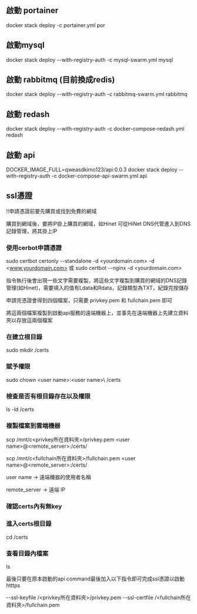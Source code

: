 ## 啟動 portainer
docker stack deploy -c portainer.yml por

## 啟動mysql
docker stack deploy --with-registry-auth -c mysql-swarm.yml mysql

## 啟動 rabbitmq (目前換成redis)
docker stack deploy --with-registry-auth -c rabbitmq-swarm.yml rabbitmq

## 啟動 redash 
docker stack deploy --with-registry-auth -c docker-compose-redash.yml redash

## 啟動 api 
DOCKER_IMAGE_FULL=qweasdkimo123/api:0.0.3 docker stack deploy --with-registry-auth -c docker-compose-api-swarm.yml api

## ssl憑證
!!申請憑證前要先購買或找到免費的網域

購買到網域後，要將IP掛上購買的網域，如Hinet 可從HiNet DNS代管進入到DNS記錄管理，將其掛上IP

### 使用cerbot申請憑證
sudo certbot certonly --standalone -d <yourdomain.com> -d <www.yourdomain.com>
或
sudo certbot --nginx -d <yourdomain.com>

指令執行後會出現一些文字需要複製，將這些文字複製到購買的網域的DNS記錄管理(如Hinet)，需要填入的值有Ldata和Rdata，記錄類型為TXT，紀錄完按儲存 

申請完憑證會得到四個檔案，只需要 privkey.pem 和 fullchain.pem 即可

將這兩個檔案複製到啟動api服務的遠端機器上，並事先在遠端機器上先建立資料夾以存放這兩個檔案

### 在建立根目錄
sudo mkdir /certs

### 賦予權限
sudo chown \<user name>\:\<user name>\ /certs

### 檢查是否有根目錄存在以及權限
ls -ld /certs

### 複製檔案到雲端機器
scp /mnt/c<privkey所在資料夾>/privkey.pem \<user name>\@<remote_server>:/certs/

scp /mnt/c<fullchain所在資料夾>/fullchain.pem \<user name>\@<remote_server>:/certs/

user name → 遠端機器的使用者名稱

remote_server → 遠端 IP 

### 確認certs內有無key
### 進入certs根目錄

cd /certs

### 查看目錄內檔案
ls

最後只要在原本啟動的api command最後加入以下指令即可完成ssl憑證以啟動htttps

--ssl-keyfile /<privkey所在資料夾>/privkey.pem --ssl-certfile /<fullchain所在資料夾>/fullchain.pem

